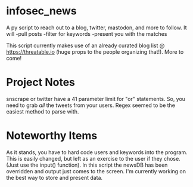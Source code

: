# infosec_news
A py script to reach out to a blog, twitter, mastodon, and more to follow.
It will
  -pull posts
  -filter for keywords
  -present you with the matches

This script currently makes use of an already curated blog list @ https://threatable.io (huge props to the people organizing that!).
More to come!

# Project Notes
snscrape or twitter have a 41 parameter limit for "or" statements. So, you need to grab <i>all</i> the tweets from your users. Regex seemed to be the easiest method to parse with. 

# Noteworthy Items
As it stands, you have to hard code users and keywords into the program.  This is easily changed, but left as an exercise to the user if they chose.  (Just use the input() function).
In this script the newsDB has been overridden and output just comes to the screen.  I'm currently working on the best way to store and present data.
